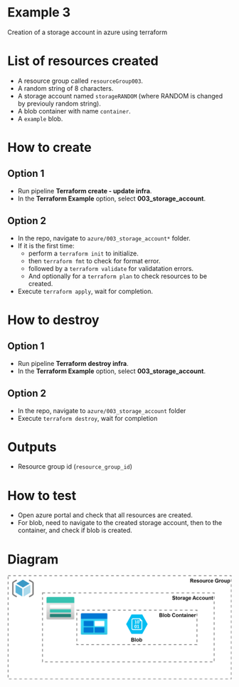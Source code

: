 # Example 3

Creation of a storage account in azure using terraform

# List of resources created

* A resource group called `resourceGroup003`.
* A random string of 8 characters.
* A storage account named `storageRANDOM` (where RANDOM is changed by previouly
  random string).
* A blob container with name `container`.
* A `example` blob.

# How to create

## Option 1

* Run pipeline **Terraform create - update infra**.
* In the **Terraform Example** option, select **003_storage_account**.

## Option 2

* In the repo, navigate to `azure/003_storage_account*` folder.
* If it is the first time:
  * perform a `terraform init` to initialize.
  * then `terraform fmt` to check for format error.
  * followed by a `terraform validate` for validatation errors.
  * And optionally for a `terraform plan` to check resources to be created.
* Execute `terraform apply`, wait for completion.

# How to destroy

## Option 1

* Run pipeline **Terraform destroy infra**.
* In the **Terraform Example** option, select **003_storage_account**.

## Option 2

* In the repo, navigate to `azure/003_storage_account` folder
* Execute `terraform destroy`, wait for completion

# Outputs

* Resource group id (`resource_group_id`)

# How to test

* Open azure portal and check that all resources are created.
* For blob, need to navigate to the created storage account, then to the
  container, and check if blob is created.

# Diagram

![Diagram Exercise 3](/images/Exercise_003.svg)
